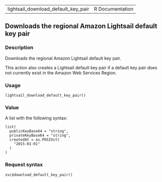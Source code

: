 <table style="width: 100%;">
<tbody>
<tr class="odd">
<td>lightsail_download_default_key_pair</td>
<td style="text-align: right;">R Documentation</td>
</tr>
</tbody>
</table>

## Downloads the regional Amazon Lightsail default key pair

### Description

Downloads the regional Amazon Lightsail default key pair.

This action also creates a Lightsail default key pair if a default key
pair does not currently exist in the Amazon Web Services Region.

### Usage

    lightsail_download_default_key_pair()

### Value

A list with the following syntax:

    list(
      publicKeyBase64 = "string",
      privateKeyBase64 = "string",
      createdAt = as.POSIXct(
        "2015-01-01"
      )
    )

### Request syntax

    svc$download_default_key_pair()

